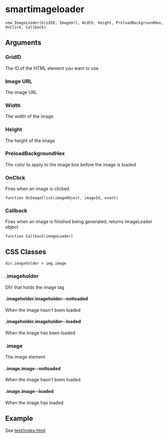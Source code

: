 # smartimageloader

```
new ImageLoader(GridID, ImageUrl, Width, Height, PreloadBackgroundHex, OnClick, Callback)
```

## Arguments

### GridID

The ID of the HTML element you want to use

### Image URL

The image URL

### Width

The width of the image

### Height

The height of the image

### PreloadBackgroundHex

The color to apply to the image box before the image is loaded

### OnClick

Fires when an image is clicked.

```
function OnImageClick(imageObject, imageId, event)
```

### Callback

Fires when an image is finished being generated, returns ImageLoader object

```
function Callback(imageLoader)
```

## CSS Classes

```
div.imageholder > img.image
```

### .imageholder

DIV that holds the image tag

#### .imageholder.imageholder--notloaded

When the image hasn't been loaded

#### .imageholder.imageholder--loaded

When the image has been loaded

### .image

The image element

#### .image.image--notloaded

When the image hasn't been loaded

#### .image.image--loaded

When the image has loaded

## Example

See [test/index.html](test/index.html)
